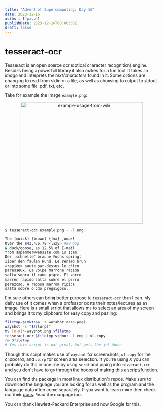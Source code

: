 ```yaml
---
title: "Advent of Supercomputing: Day 16"
date: 2023-12-16
author: ["paco"]
publishDate: 2023-12-16T08:00:00Z
draft: false 
---
```



# tesseract-ocr

Tesseract is an open source ocr (optical character recognition) engine. 
Besides being a powerfull library it also makes for a fun tool. It takes an *image* and interprets the *text/characters* found in it. Some options are changing to read from stdin or a file, as well as choosing to output to stdout or into some file .pdf, txt, etc.

Take for example the image `example.png`:

<div style="text-align:center" >
    <img src="/post-media/advent-2023-media/tesseract-example.png" alt="example-usage-from-wiki" width="400"/>
</div>

```bash
$ tesseract-ocr example.png - -l eng

The (quick) [brown] {fox} jumps!
Over the $43,456.78 <lazy> #90 dog
& duck/goose, as 12.5% of E-mail
from aspammer@website.com is spam.
Der ,schnelle” braune Fuchs springt
iiber den faulen Hund. Le renard brun
«rapide» saute par-dessus le chien
paresseux. La volpe marrone rapida
salta sopra il cane pigro. El zorro
marrén rapido salta sobre el perro
perezoso. A raposa marrom ripida
salta sobre o cdo preguigoso.
```

I'm sure others can bring better purpose to `tesseract-ocr` than I can. My daily use of it comes when a professor posts their notes/lectures as an image. Here is a small script that allows me to select an area of my screen and brings it to my clipboard for easy copy and pasting:
```bash
filetmp=$(mktemp -t wayshot-XXXX.png)
wayshot -s "$(slurp)" 
mv [0-9]*-wayshot.png $filetmp
tesseract-ocr $filetmp stdout -l eng | wl-copy
rm $filetmp
# Yes this script is not great, but gets the job done
```


Though this script makes use of `wayshot` for screenshots, `wl-copy` for the clipboard, and `slurp` for screen area selection. If you're using X you can probably do this in one line by using `scrot` and piping into `tesseract-ocr` and you don't have to go through the hoops of making this a script/function.


You can find the package in most linux distribution's repos. Make sure to download the language you are looking for as well as the program and the language data often come separately. If you want to learn more then check out their [docs](https://github.com/tesseract-ocr/tessdoc#usage). Read the manpage too.

You can thank Hewlett-Packard Enterprise and now Google for this.
